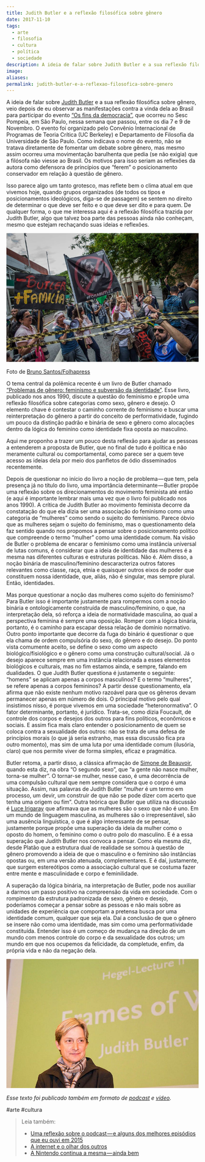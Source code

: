 ```yaml
---
title: Judith Butler e a reflexão filosófica sobre gênero
date: 2017-11-10
tags:
  - arte
  - filosofia
  - cultura
  - política
  - sociedade
description: A ideia de falar sobre Judith Butler e a sua reflexão filosófica sobre gênero, veio depois de eu observar as manifestações contra a vinda…
image: 
aliases:
permalink: judith-butler-e-a-reflexao-filosofica-sobre-genero
---
```

A ideia de falar sobre [Judith Butler](https://g.co/kgs/WpgNae) e a sua reflexão filosófica sobre gênero, veio depois de eu observar as manifestações contra a vinda dela ao Brasil para participar do evento [“Os fins da democracia”](https://www.sescsp.org.br/programacao/135255_OS+FINS+DA+DEMOCRACIA+THE+ENDS+OF+DEMOCRACY), que ocorreu no Sesc Pompeia, em São Paulo, nessa semana que passou, entre os dia 7 e 9 de Novembro. O evento foi organizado pelo Convênio Internacional de Programas de Teoria Crítica (UC Berkeley) e Departamento de Filosofia da Universidade de São Paulo. Como indicava o nome do evento, não se tratava diretamente de fomentar um debate sobre gênero, mas mesmo assim ocorreu uma movimentação barulhenta que pedia (se não exigia) que a filósofa não viesse ao Brasil. Os motivos para isso seriam as reflexões da autora como defensora de princípios que “ferem” o posicionamento conservador em relação à questão de gênero.

Isso parece algo um tanto grotesco, mas reflete bem o clima atual em que vivemos hoje, quando grupos organizados (de todos os tipos e posicionamentos ideológicos, diga-se de passagem) se sentem no direito de determinar o que deve ser feito e o que deve ser dito e para quem. De qualquer forma, o que me interessa aqui é a reflexão filosófica trazida por Judith Butler, algo que talvez boa parte das pessoas ainda não conheçam, mesmo que estejam rechaçando suas ideias e reflexões.

<img src="/assets/img/judith-butler-e-a-reflexão-filosófica-sobre gênero-medium-1.jpeg">

Foto de [Bruno Santos/Folhapress](http://www1.folha.uol.com.br/ilustrada/2017/11/1933437-manifestantes-pro-e-contra-judith-butler-protestam-no-sesc-pompeia.shtml)

O tema central da polêmica recente é um livro de Butler chamado [“Problemas de gênero: feminismo e subversão da identidade”](http://amzn.to/2ysNvDn). Esse livro, publicado nos anos 1990, discute a questão do feminismo e propõe uma reflexão filosófica sobre categorias como sexo, gênero e desejo. O elemento chave é contestar o caminho corrente do feminismo e buscar uma reinterpretação do gênero a partir do conceito de performatividade, fugindo um pouco da distinção padrão e binária de sexo e gênero como alocações dentro da lógica do feminino como identidade fixa oposta ao masculino.

Aqui me proponho a trazer um pouco desta reflexão para ajudar as pessoas a entenderem a proposta de Butler, que no final de tudo é política e não meramente cultural ou comportamental, como parece ser a quem teve acesso as ideias dela por meio dos panfletos de ódio disseminados recentemente.

Depois de questionar no início do livro a noção de problema — que tem, pela presença já no título do livro, uma importância determinante — Butler propõe uma reflexão sobre os direcionamentos do movimento feminista até então (e aqui é importante lembrar mais uma vez que o livro foi publicado nos anos 1990). A crítica de Judith Butler ao movimento feminista decorre da constatação do que ela dizia ser uma associação do feminismo como uma categoria de “mulheres” como sendo o sujeito do feminismo. Parece óbvio que as mulheres sejam o sujeito do feminismo, mas o questionamento dela faz sentido quando nos propomos a pensar sobre o posicionamento político que compreende o termo “mulher” como uma identidade comum. Na visão de Butler o problema de encarar o feminismo como uma instância universal de lutas comuns, é considerar que a ideia de identidade das mulheres é a mesma nas diferentes culturas e estruturas políticas. Não é. Além disso, a noção binária de masculino/feminino descaracteriza outros fatores relevantes como classe, raça, etnia e quaisquer outros eixos de poder que constituem nossa identidade, que, aliás, não é singular, mas sempre plural. Então, identidades.

Mas porque questionar a noção das mulheres como sujeito do feminismo? Para Butler isso é importante justamente para rompermos com a noção binária e ontologicamente construída de masculino/feminino, o que, na interpretação dela, só reforça a ideia de normatividade masculina, ao qual a perspectiva feminina é sempre uma oposição. Romper com a lógica binária, portanto, é o caminho para escapar dessa relação de domínio normativo. Outro ponto importante que decorre da fuga do binário é questionar o que ela chama de ordem compulsória do sexo, do gênero e do desejo. Do ponto vista comumente aceito, se define o sexo como um aspecto biológico/fisiológico e o gênero como uma construção cultural/social. Já o desejo aparece sempre em uma instância relacionada a esses elementos biológicos e culturais, mas no fim estamos ainda, e sempre, falando em dualidades. O que Judith Butler questiona é justamente o seguinte: “homens” se aplicam apenas a corpos masculinos? E o termo “mulheres”, se refere apenas a corpos femininos? A partir desse questionamento, ela afirma que não existe nenhum motivo razoável para que os gêneros devam permanecer apenas em número de dois. O principal motivo pelo qual insistimos nisso, é porque vivemos em uma sociedade “heteronormativa”. O fator determinante, portanto, é jurídico. Trata-se, como dizia Foucault, de controle dos corpos e desejos dos outros para fins políticos, econômicos e sociais. E assim fica mais claro entender o posicionamento de quem se coloca contra a sexualidade dos outros: não se trata de uma defesa de princípios morais (o que já seria estranho, mas essa discussão fica pra outro momento), mas sim de uma luta por uma identidade comum (ilusória, claro) que nos permite viver de forma simples, eficaz e pragmática.

Butler retoma, a partir disso, a clássica afirmação de [Simone de Beauvoir](https://g.co/kgs/8fHhB8), quando esta diz, na obra “O segundo sexo”, que “a gente não nasce mulher, torna-se mulher”. O tornar-se mulher, nesse caso, é uma decorrência de uma compulsão cultural que nem sempre considera que o corpo é uma situação. Assim, nas palavras de Judith Butler “_mulher_ é um termo em processo, um devir, um construir de que não se pode dizer com acerto que tenha uma origem ou fim”. Outra teórica que Butler que utiliza na discussão é [Luce Irigaray](https://g.co/kgs/rBjuXH) que afirmava que as mulheres são o sexo que não é uno. Em um mundo de linguagem masculina, as mulheres são o irrepresentável, são uma ausência linguística, o que é algo interessante de se pensar, justamente porque propõe uma superação da ideia da mulher como o oposto do homem, o feminino como o outro polo do masculino. E é a essa superação que Judith Butler nos convoca a pensar. Como ela mesma diz, desde Platão que a estrutura dual de realidade se somou à questão de gênero promovendo a ideia de que o masculino e o feminino são instâncias opostas ou, em uma versão atenuada, complementares. E é daí, justamente, que surgem estereótipos como a associação cultural que se costuma fazer entre mente e masculinidade e corpo e feminilidade.

A superação da lógica binária, na interpretação de Butler, pode nos auxiliar a darmos um passo positivo na compreensão da vida em sociedade. Com o rompimento da estrutura padronizada de sexo, gênero e desejo, poderíamos começar a pensar sobre as pessoas e não mais sobre as unidades de experiência que comportam a pretensa busca por uma identidade comum, qualquer que seja ela. Daí a conclusão de que o gênero se insere não como uma identidade, mas sim como uma performatividade constituída. Entender isso é um começo de mudança na direção de um mundo com menos controle do corpo e da sexualidade dos outros; um mundo em que nos ocupemos da felicidade, da completude, enfim, da própria vida e não da negação dela.

<img src="/assets/img/judith-butler-e-a-reflexão-filosófica-sobre gênero-medium-2.jpeg">

_Esse texto foi publicado também em formato de_ [_podcast_](https://www.marcosramon.net/ficcoes) _e_ [_vídeo_](https://youtu.be/MxVq053O-Lk)_._


#arte #cultura

> Leia também:
> - <a href="/uma-reflexao-sobre-o-podcast-e-alguns-dos-melhores-episodios-que-eu-ouvi-em-2015">Uma reflexão sobre o podcast — e alguns dos melhores episódios que eu ouvi em 2015</a>
> - <a href="/a-internet-e-o-olhar-dos-outros">A internet e o olhar dos outros</a>
> - <a href="/a-nintendo-continua-a-mesma-ainda-bem">A Nintendo continua a mesma — ainda bem</a>

